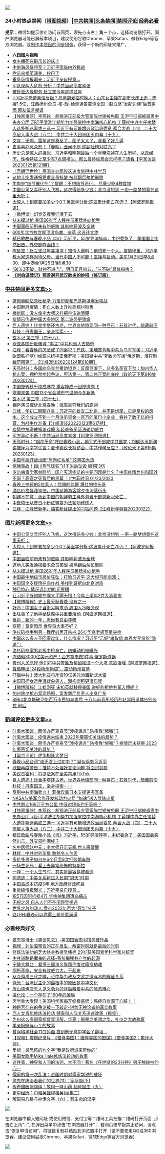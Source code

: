 ![](https://raw.githubusercontent.com/jsvpn/jsproxy/dev/64photo/fqnews-qr.jpg)

<div id="tt">
<h3>24小时热点禁闻（<a href="https://aaa.v2dns.tk/?QAjUl=BgRp5UNKRn&T5Vk=fPVH&Q59Ab=WxGE" target="_blank">带图视频</a>）|<a href="#%E4%B8%AD%E5%85%B1%E7%A6%81%E9%97%BB%E6%9B%B4%E5%A4%9A%E6%96%87%E7%AB%A0">中共禁闻</a>|<a href="#%E5%9B%BE%E7%89%87%E6%96%B0%E9%97%BB%E6%9B%B4%E5%A4%9A%E6%96%87%E7%AB%A0">头条禁闻</a>|<a href="#%E6%96%B0%E9%97%BB%E8%AF%84%E8%AE%BA%E6%9B%B4%E5%A4%9A%E6%96%87%E7%AB%A0">禁闻评论|<a href="#%E5%BF%85%E7%9C%8B%E7%BB%8F%E5%85%B8%E5%A5%BD%E6%96%87">经典必看</a></h3>
<div><b>提示：</b>微信如提示停止访问该网页，须先点击右上角三个点，选择浏览器打开。国产浏览器可能已屏蔽本项目，建议使用谷歌Chrome、苹果Safari、微软Edge等官方浏览器。或<a href="%E5%88%B6%E4%BD%9Cgit%E7%A6%81%E9%97%BB%E9%95%9C%E5%83%8F.md">制作本项目的同步镜像</a>，获得一个新的网址来推广。</div>
<ul>
<li><b><a href="http://d2.v2rss.gq/64.mp4" target="_blank">六四图片视频</a></b></li>
<li><a href="/cnnews/20230125/1840329.md">女主播死在副市长的床上</a></li>
<li><a href="/baitai/20230125/1840313.md">中南海风暴将至？习近平面临内外挑战</a></li>
<li><a href="/comments/20230125/1840299.md">党员宋祖英润美，拧巴了</a></li>
<li><a href="/comments/20230125/1840435.md">重量级情报曝光：习近平亲自授意…</a></li>
<li><a href="/baitai/20230125/1840363.md">军队现两大危机 分析：中共当局高度紧张</a></li>
<li><a href="/baitai/20230125/1840400.md">被贬至边缘职务 赵立坚今年这样过年</a></li>
<li><a href="/sohnews/20230125/1840524.md">🔥习近平恐遭亲信反叛？忍痛割爱临时换人；山东女主播在副市长床上逝；热搜1.5亿，江西抚州全员-核-酸-检测通告震惊全国；赵立坚“发配边疆”后首露面 网友留言嘲讽</a></li>
<li><a href="/comments/20230125/1840470.md">【独家重磅】李燕铭：胡锦涛正部级大管家陈世矩被免职 王沪宁旧部被调离中央办公厅 习近平清洗江胡势力加强掌控中南海核心机构 丁薛祥中办主任接替人选扑朔迷离或三选一 习近平有可能增选政治局委员 两会大战（四） 二十大高层人事大战（八二） 中共二十大团派团灭内幕（十九）</a></li>
<li><a href="/sohnews/20230125/1840427.md">文睿：天啊，雷军这是真反了，胆子太大了，我看了好几遍</a></li>
<li><a href="/baitai/20230125/1840298.md">丧事喜办惹众怒！「春晚」丑闻不断 这副吐槽对联亮了</a></li>
<li><a href="/sohnews/20230125/1840528.md">历史总是惊人的相似，习近平和明朝最后一个皇帝崇祯在人生历程、从政经历、性格特征上至少有7点很相似，那么最终结局会怎样呢？请看【李军访谈20230125第121期】</a></li>
<li><a href="/ssgc/20230125/1840333.md">〖兲朝浮世绘〗泰国查办腐败这速度值得中共学习</a></li>
<li><a href="/topimagenews/20230125/1840334.md">这地儿突发通报要求全员核酸 被骂翻后匆忙删除</a></li>
<li><a href="/lifebaike/20230125/1840492.md">牛肉是“结节催化剂”？提醒：不想结节恶化， 尽量少吃4种食物</a></li>
<li><a href="/topimagenews/20230125/1840541.md">中国公司又弄坏别人飞机，这次得赔多少钱；北京没想到 一带一路梦想竟在这里夭折；</a></li>
<li><a href="/topimagenews/20230125/1840366.md">太惊人！到底要加多少个0？英医学分析:这波累计死亡70万？【阿波罗网报道】</a></li>
<li><a href="/ssgc/20230125/1840418.md">〖微博谈〗幻觉支撑我们活下去</a></li>
<li><a href="/topimagenews/20230125/1840290.md">从未摸过枪 美国26岁华人程序员勇猛朴向枪手</a></li>
<li><a href="/topimagenews/20230125/1840362.md">中国面临前所未有的威胁 其影响将波及全球</a></li>
<li><a href="/lifebaike/20230125/1840300.md">600年北京故宫屋顶没鸟粪、杂草 这设计太绝</a></li>
<li><a href="/comments/20230125/1840465.md">精日歌曲与春晚小品《坑》习近平，55岁导演猝卒，中纪委急了！美国国会突然出击，外交部咋画线？</a></li>
<li><a href="/sohnews/20230125/1840546.md">陈破空：赵立坚过年甚凄凉！知情人爆料：他恨死一个人。疫情惨重，习近平教大家这样对待父母。当代中国人不可能！直播与互动。美东1月25日早8点30、即中港台1月25日晚9点30</a></li>
<li><a href="/lifebaike/20230125/1840516.md">“破五3不破，财神不进门”，明日正月初五，“三不破”具体指啥？</a></li>
<li><b><a href="/comments/20200207/1272816.md" target="_blank">《刘伯温碑记》预言避开武汉肺炎的妙招（修订版）</a></b></li>
</ul>
</div>

<div class="catlist">
<h3><a href="/cbnews/" target="_blank">中共禁闻</a><span><a href="/cbnews/" target="_blank" rel="nofollow">更多文章>></a></span></h3>
<ul>
<li><a href="/cbnews/20230126/1840618.md" target="_blank">蓬佩奥回忆录吐秘辛 力阻印度和巴基斯坦爆发核战</a></li>
<li><a href="/cbnews/20230125/1840599.md" target="_blank">中国新冠疫情：死亡人数上升推高棺材销售</a></li>
<li><a href="/cbnews/20230125/1840595.md" target="_blank">楼新跃：没人像李大师这样把宇宙讲清楚</a></li>
<li><a href="/cbnews/20230125/1840567.md" target="_blank">疫情已传遍中国大多地区 第二波恐更致命</a></li>
<li><a href="/comments/20230125/1840566.md" target="_blank">巨人遗迹！比金字塔还古老，世界各地惊现同一种巨石！石器时代，暗藏前沿科技！丹麦国王，亲身探索⋯⋯</a></li>
<li><a href="/cbnews/20230125/1840498.md" target="_blank">玄木记 第三季（四十八）</a></li>
<li><a href="/cbnews/20230125/1840466.md" target="_blank">欧亚各国纷赴赌城 “事主”中共也派人去猎奇</a></li>
<li><a href="/cbnews/20230125/1840460.md" target="_blank">江峰：看春晚的怎麽成了同案犯？巴铁、柬埔寨背叛中共为乌军军援；习近平欧盟铁杆塞尔维亚总统抨击俄罗斯；美国疑中共“非致命军援”俄罗斯，潜在制裁范围更广。【江峰漫谈20230124第618期】</a></li>
<li><a href="/cbnews/20230125/1840419.md" target="_blank">天亮时分：多国向乌克兰援助坦克；反腐巨浪下，乌多名高官下台；加州华人枪击案，拥枪禁枪起争议，宪法第一、第二修正案的底座（政论天下第916集 20230124）</a></li>
<li><a href="/cbnews/20230125/1840371.md" target="_blank">中国旋转秋千绞成麻花 乘客撞成一团惨遭抛飞</a></li>
<li><a href="/cbnews/20230124/1840254.md" target="_blank">寒潮来袭 中国13个省会城市气温创今冬新低</a></li>
<li><a href="/cbnews/20230124/1840188.md" target="_blank">玄木记 第三季（四十七）</a></li>
<li><a href="/cbnews/20230124/1840197.md" target="_blank">相声演员控诉北京春晚：强取豪夺我们的原创</a></li>
<li><a href="/cbnews/20230124/1840112.md" target="_blank">江峰：年初二聊聊八卦：习近平的雄安二北京，并不是烂尾，它是皇权的风水。这个成立不到一个月注册资金一百万的厦门小企业，吞并了数千亿的抖音，为战争作准备【江峰漫谈20230123第617期】</a></li>
<li><a href="/cbnews/20230124/1838427.md" target="_blank">疫情中神奇戒掉游戏瘾 年轻爸爸见证法轮功威力</a></li>
<li><a href="/cbnews/20230124/1840044.md" target="_blank">军方异动不断！中共当局高度紧张【阿波罗网报道】</a></li>
<li><a href="/cbnews/20230124/1840042.md" target="_blank">天亮时分：“烟花革命”呼应春晚小品，躺平式干部成中共噩梦；刘鹤达沃斯演讲被斥为字字谎言；麦卡锡议长将访台，中共作何反应？（政论天下第915集 20230123）</a></li>
<li><a href="/cbnews/20230124/1840007.md" target="_blank">中国年后开放出团“旅游红名单” 这两国大热</a></li>
<li><a href="/cbnews/20230124/1840006.md" target="_blank">惊悚事故！四川热气球狂飞1千米后坠毁 酿1死3伤</a></li>
<li><a href="/comments/20230124/1839968.md" target="_blank">专访病毒学家林晓旭：国产灭活疫苗的主要问题是什么？中国疫情为何和国外不同？高官之死背后的黑幕 ｜#方菲时间 01/23/2023</a></li>
<li><a href="/cbnews/20230124/1839943.md" target="_blank">春晚上抢镜的5位素人：脸僵的伴舞 爆红的挠头哥</a></li>
<li><a href="/cbnews/20230123/1839793.md" target="_blank">酒店价格暴涨10倍，中国这地游客除夕夜流落街头</a></li>
<li><a href="/cbnews/20230123/1839699.md" target="_blank">朝鲜不在意！派到中国的朝鲜劳工与外务省干部患新冠死亡…</a></li>
<li><a href="/cbnews/20230123/1838428.md" target="_blank">中医硕士从昔日小粉红转变为法轮功修炼人</a></li>
<li><a href="/cbnews/20230123/1839658.md" target="_blank">江峰：江峰贺新年，趣答粉丝提出的刁钻问题【江峰新年特辑20230122】</a></li>

</ul>
</div>
<div class="catlist">
<h3><a href="/topimagenews/" target="_blank">图片新闻</a><span><a href="/topimagenews/" target="_blank" rel="nofollow">更多文章>></a></span></h3>
<ul>
<li><a href="/topimagenews/20230125/1840541.md" target="_blank">中国公司又弄坏别人飞机，这次得赔多少钱；北京没想到 一带一路梦想竟在这里夭折；</a></li>
<li><a href="/topimagenews/20230125/1840366.md" target="_blank">太惊人！到底要加多少个0？英医学分析:这波累计死亡70万？【阿波罗网报道】</a></li>
<li><a href="/topimagenews/20230125/1840362.md" target="_blank">中国面临前所未有的威胁 其影响将波及全球</a></li>
<li><a href="/topimagenews/20230125/1840334.md" target="_blank">这地儿突发通报要求全员核酸 被骂翻后匆忙删除</a></li>
<li><a href="/topimagenews/20230125/1840290.md" target="_blank">从未摸过枪 美国26岁华人程序员勇猛朴向枪手</a></li>
<li><a href="/topimagenews/20230124/1840211.md" target="_blank">中国最牛地级市房价狂坠；打脸习近平 这大坝可能崩溃；</a></li>
<li><a href="/topimagenews/20230124/1840134.md" target="_blank">中国国企支援俄在乌作战 美找到证据向北京对质</a></li>
<li><a href="/topimagenews/20230124/1840121.md" target="_blank">触目惊心 情况远比想的还要糟</a></li>
<li><a href="/topimagenews/20230124/1840089.md" target="_blank">让习近平既如鲠在喉又手脚无措！今年上半年2件大事要来</a></li>
<li><a href="/topimagenews/20230124/1840080.md" target="_blank">【微博精粹】史上最无耻春晚 没有之一</a></li>
<li><a href="/topimagenews/20230124/1840065.md" target="_blank">好冷！中国女子当街尖叫求助 周围人冷眼旁观</a></li>
<li><a href="/topimagenews/20230124/1840043.md" target="_blank">出啥事了？他神秘缺席中共重要活动【阿波罗网报道】</a></li>
<li><a href="/topimagenews/20230124/1840016.md" target="_blank">维舟：新的一年，愿你我自由呼吸</a></li>
<li><a href="/topimagenews/20230124/1839965.md" target="_blank">穿帮！普京暗示 世界将大事不好？</a></li>
<li><a href="/topimagenews/20230123/1839823.md" target="_blank">洛杉矶枪手到另一舞厅拟再开杀戒 26岁华裔老板英勇夺枪</a></li>
<li><a href="/topimagenews/20230123/1839792.md" target="_blank">中国这么多人不回家过年，什么情况？习近平“示好”难取信 商界大亨纷纷“隐退”；</a></li>
<li><a href="/topimagenews/20230123/1839768.md" target="_blank">洛杉矶枪案男老板中枪身亡，凶嫌动机被曝光</a></li>
<li><a href="/topimagenews/20230123/1839761.md" target="_blank">冻结俄3000亿美元资产！西方拿来做1件事 俄罗斯炸锅</a></li>
<li><a href="/topimagenews/20230123/1839720.md" target="_blank">贵州人民彪悍 他们将中共警匪及帮凶推进一个大坑 意欲活埋【阿波罗网报道】</a></li>
<li><a href="/topimagenews/20230123/1839718.md" target="_blank">戴璐睡出“24段扬州物语”，震动扬州官场</a></li>
<li><a href="/topimagenews/20230123/1839708.md" target="_blank">吓阻中共！澳大利亚将斥资10亿美元添置新式水雷</a></li>
<li><a href="/topimagenews/20230123/1839686.md" target="_blank">中国田径女选手遭疑象男人，曝抱婴照更遭质疑</a></li>
<li><a href="/topimagenews/20230123/1839663.md" target="_blank">【微博精粹】江蛤刚死 宋祖英就移民美国 说好的拒绝共军入境呢？</a></li>
<li><a href="/topimagenews/20230123/1839662.md" target="_blank">加州除夕枪击案现场照，案发舞厅负责人出身广东</a></li>
<li><a href="/topimagenews/20230123/1839661.md" target="_blank">8964北京城破沦陷百万市民如鸟兽尽 十八年前我所经历的赵紫阳遗体告别仪式 前后</a></li>

</ul>
</div>
<div class="catlist">
<h3><a href="/comments/" target="_blank">新闻评论</a><span><a href="/comments/" target="_blank" rel="nofollow">更多文章>></a></span></h3>
<ul>
<li><a href="/comments/20230126/1840637.md" target="_blank">时事大家谈：网信办严查春节“涉疫谣言” 防疫靠“堵嘴”？</a></li>
<li><a href="/comments/20230126/1840629.md" target="_blank">时事大家谈：疫情远未结束 2023年要密切关注的趋势？</a></li>
<li><a href="/comments/20230126/1840628.md" target="_blank">时事大家谈：网信办严查春节“涉疫谣言” 防疫靠“堵嘴”？疫情远未结束 2023年要密切关注的趋势？</a></li>
<li><a href="/comments/20230125/1840574.md" target="_blank">【梁京评论】虎兔相逢大梦归</a></li>
<li><a href="/comments/20230125/1840573.md" target="_blank">春晚小品台词“谁还没上过初中？” 疑似讽刺习近平</a></li>
<li><a href="/comments/20230125/1840572.md" target="_blank">欧盟再度警告：推特不处理好言论问题 将面封罚款</a></li>
<li><a href="/comments/20230125/1840571.md" target="_blank">美议员霍利：将提法案在全美禁用TikTok</a></li>
<li><a href="/comments/20230125/1840566.md" target="_blank">巨人遗迹！比金字塔还古老，世界各地惊现同一种巨石！石器时代，暗藏前沿科技！丹麦国王，亲身探索⋯⋯</a></li>
<li><a href="/comments/20230125/1840548.md" target="_blank">反制中共南海武力！ 菲律宾冀日本支援更多军备</a></li>
<li><a href="/comments/20230125/1840547.md" target="_blank">NASA与美军合作开发核动力火箭 “加速”送人登陆火星</a></li>
<li><a href="/comments/20230125/1840483.md" target="_blank">中共割让168万平方公里 中俄边境条约平等吗？</a></li>
<li><a href="/comments/20230125/1840470.md" target="_blank">【独家重磅】李燕铭：胡锦涛正部级大管家陈世矩被免职 王沪宁旧部被调离中央办公厅 习近平清洗江胡势力加强掌控中南海核心机构 丁薛祥中办主任接替人选扑朔迷离或三选一 习近平有可能增选政治局委员 两会大战（四） 二十大高层人事大战（八二） 中共二十大团派团灭内幕（十九）</a></li>
<li><a href="/comments/20230125/1840465.md" target="_blank">精日歌曲与春晚小品《坑》习近平，55岁导演猝卒，中纪委急了！美国国会突然出击，外交部咋画线？</a></li>
<li><a href="/comments/20230125/1840452.md" target="_blank">名中医师赵中元：李大师开示天机 世人需警醒</a></li>
<li><a href="/comments/20230125/1840451.md" target="_blank">林辉：中共对外军援 数额令人乍舌</a></li>
<li><a href="/comments/20230125/1840445.md" target="_blank">多伦多男子如何在6个月里9次打败偷车贼</a></li>
<li><a href="/comments/20230125/1840444.md" target="_blank">一场生死局：看上去异常恐怖的特斯拉</a></li>
<li><a href="/comments/20230125/1840443.md" target="_blank">一禅：一个人生气时，其实是最容易被看透</a></li>
<li><a href="/comments/20230125/1840442.md" target="_blank">何清涟：中美关系将进入长期“阴天”时期</a></li>
<li><a href="/comments/20230125/1840436.md" target="_blank">中国高成本抗疫3年 地方政府财政吃紧</a></li>
<li><a href="/comments/20230125/1840435.md" target="_blank">重量级情报曝光：习近平亲自授意…</a></li>
<li><a href="/comments/20230125/1840434.md" target="_blank">招5万囚犯折损4万 华格纳集团遭乌痛击</a></li>
<li><a href="/comments/20230125/1840387.md" target="_blank">无根之风:自从人们不在田野里相遇</a></li>
<li><a href="/comments/20230125/1840386.md" target="_blank">世界之敌的敌人:盘点2022年百大&#8221;辱华&#8221;分子</a></li>
<li><a href="/comments/20230125/1840367.md" target="_blank">路LRH:春晚可以称得上是恶意满满</a></li>

</ul>
</div>

<div class="catlist">
<h3>必看经典好文</h3>
<ul>
<li><a href="/comments/20220925/1789151.md" target="_blank">章天亮博士《笑谈风云》-美国国会图书馆典藏珍品</a></li>
<li><a href="/comments/20200628/1351782.md" target="_blank">视频：刘伯温预言的正在发生，解密时刻就是最后的时刻</a></li>
<li><a href="/comments/20190517/1129285.md" target="_blank">修炼法轮功的芝大终身教授吴伟标 29岁获美国青年科学家总统奖</a></li>
<li><a href="/comments/20181209/1044543.md" target="_blank">中共道路是魔鬼的选择-系统揭秘共产党的起源</a></li>
<li><a href="/comments/20200527/1273654.md" target="_blank">宁静大舞台：看懂三国演义能帮你度过瘟疫劫难</a></li>
<li><a href="/comments/20220605/1742040.md" target="_blank">厕所革命，安全有效威力大，干起来</a></li>
<li><a href="/tculture/20180501/935934.md" target="_blank">从尧舜禹三代之嘱，论中华为政及文武之道与术的辨证关系</a></li>
<li><a href="/cbnews/20220205/1688152.md" target="_blank">徐光：台湾民主化的最根本的原因是中华文化</a></li>
<li><a href="/cbnews/20220615/1745823.md" target="_blank">唐山烧烤店无人见义勇为的背后藏着中共的险恶用心</a></li>
<li><a href="/comments/20200907/1392278.md" target="_blank">进化论：一个存在了160年的骗局</a></li>
<li><a href="/comments/20201115/1431139.md" target="_blank">医学重大发现！美国科学家揭开终极底牌：癌症自愈源于心脏！！</a></li>
<li><a href="/tculture/20120629/35483.md" target="_blank">神是否存在的争论被一下敲定-讲给无神论者的真实故事</a></li>
<li><a href="/comments/20220520/1735217.md" target="_blank">西人女青年修炼法轮功 健康和人际关系迅速改善（视频）</a></li>
<li><a href="/comments/20220726/1762946.md" target="_blank">为何这么多国家都曾穿汉服，华夏：服章之美谓之华，礼仪之大故称夏</a></li>
<li><a href="/cbnews/20210518/1548912.md" target="_blank">单亲妈妈与小丫的故事</a></li>
<li><a href="/topimagenews/20200928/1404412.md" target="_blank">曾误陷黑社会刀口舔血 直到他无意中学会了翻墙&#8230;</a></li>
<li><a href="/comments/20210123/1473011.md" target="_blank">【视频】震撼纪录片：《蚕食美国1：碾碎美国的图谋》《蚕食美国2：欺诈大师》</a></li>
<li><a href="/lifebaike/20210115/1468011.md" target="_blank">里根：最恐怖的九个字“我是政府派来帮你的”</a></li>
<li><a href="/comments/20200114/1258532.md" target="_blank">美国女歌手Mika Hale修炼法轮功的故事</a></li>
<li><a href="/comments/20220722/1761738.md" target="_blank">这件事，神界和人间的法则，大不同！著名《在地狱的23分钟》男子触碰神的心⋯</a></li>
<li><a href="/comments/20191110/1037275.md" target="_blank">儒家的第一次乱法：战国时期对儒家学说的破坏</a></li>
<li><a href="/topimagenews/20180530/950691.md" target="_blank">魔鬼在统治着我们的世界(11)：家庭篇(下)</a></li>
<li><a href="/comments/20220214/1691990.md" target="_blank">传奇国医张锡纯：敢用一味山药 起死回生（九）</a></li>
<li><a href="/tculture/20161102/608445.md" target="_blank">定中经历：巾帼英雄穆桂英(续集二)</a></li>
<li><a href="/tculture/20170925/832035.md" target="_blank">解周易八卦与神传文字（六）：有生命的汉字</a></li>

</ul>
</div>

![](https://raw.githubusercontent.com/jsvpn/jsproxy/dev/64photo/fqnews-qr.jpg)

在浏览器中输入短网址 或使用微信、支付宝等二维码工具扫描二维码打开页面, 点击右上角"...", 在弹出菜单中点击“在浏览器打开”； 若网页被举报禁止访问，请点击“恢复申请访问”，将链接复制并粘贴到浏览器中打开（请不要使用QQ或360浏览器，建议使用谷歌Chrome、苹果Safari、微软Edge等官方浏览器）

![](https://raw.githubusercontent.com/jsvpn/jsproxy/dev/64photo/wx.jpg)